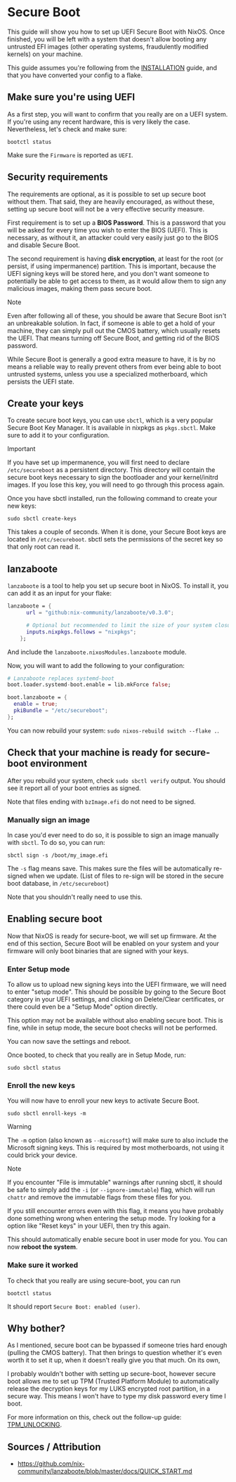 # Secure Boot

This guide will show you how to set up UEFI Secure Boot with NixOS. Once finished, you will be left with a system that
doesn't allow booting any untrusted EFI images (other operating systems, fraudulently modified kernels) on your machine.

This guide assumes you're following from the [INSTALLATION](./01_INSTALLATION.md) guide, and that
you have converted your config to a flake.

## Make sure you're using UEFI

As a first step, you will want to confirm that you really are on a UEFI system. If you're using any recent hardware,
this is very likely the case. Nevertheless, let's check and make sure:

```shell
bootctl status
```

Make sure the `Firmware` is reported as `UEFI`.

## Security requirements

The requirements are optional, as it is possible to set up secure boot without them. That said, they are heavily
encouraged, as without these, setting up secure boot will not be a very effective security measure.

First requirement is to set up a **BIOS Password**. This is a password that you will be asked for every time you wish to
enter the BIOS (UEFI). This is necessary, as without it, an attacker could very easily just go to the BIOS and disable
Secure Boot.

The second requirement is having **disk encryption**, at least for the root (or persist, if using impermanence)
partition. This is important, because the UEFI signing keys will be stored here, and you don't want someone to
potentially be able to get access to them, as it would allow them to sign any malicious images, making them pass secure
boot.

> [!NOTE]
> Even after following all of these, you should be aware that Secure Boot isn't an unbreakable solution. In
> fact, if someone is able to get a hold of your machine, they can simply pull out the CMOS battery, which usually
> resets the UEFI. That means turning off Secure Boot, and getting rid of the BIOS password.
>
> While Secure Boot is generally a good extra measure to have, it is by no means a reliable way to really prevent
> others from ever being able to boot untrusted systems, unless you use a specialized motherboard, which persists the
> UEFI state.

## Create your keys

To create secure boot keys, you can use `sbctl`, which is a very popular Secure Boot Key Manager. It is available in
nixpkgs as `pkgs.sbctl`. Make sure to add it to your configuration.

> [!IMPORTANT]
> If you have set up impermanence, you will first need to declare `/etc/secureboot` as a persistent directory. This
> directory will contain the secure boot keys necessary to sign the bootloader and your kernel/initrd images. If you
> lose this key, you will need to go through this process again.

Once you have sbctl installed, run the following command to create your new keys:

```shell
sudo sbctl create-keys
```

This takes a couple of seconds. When it is done, your Secure Boot keys are located in `/etc/secureboot`. sbctl sets the
permissions of the secret key so that only root can read it.

## lanzaboote

`lanzaboote` is a tool to help you set up secure boot in NixOS. To install it, you can add it as an input for your
flake:

```nix
lanzaboote = {
      url = "github:nix-community/lanzaboote/v0.3.0";

      # Optional but recommended to limit the size of your system closure.
      inputs.nixpkgs.follows = "nixpkgs";
    };
```

And include the `lanzaboote.nixosModules.lanzaboote` module.

Now, you will want to add the following to your configuration:

```nix
# Lanzaboote replaces systemd-boot
boot.loader.systemd-boot.enable = lib.mkForce false;

boot.lanzaboote = {
  enable = true;
  pkiBundle = "/etc/secureboot";
};
```

You can now rebuild your system: `sudo nixos-rebuild switch --flake .`.

## Check that your machine is ready for secure-boot environment

After you rebuild your system, check `sudo sbctl verify` output. You should see it report all of your boot entries as
signed.

Note that files ending with `bzImage.efi` do not need to be signed.

### Manually sign an image

In case you'd ever need to do so, it is possible to sign an image manually with `sbctl`. To do so, you can run:

```shell
sbctl sign -s /boot/my_image.efi
```

The `-s` flag means save. This makes sure the files will be automatically re-signed when we update. (List of files to
re-sign will be stored in the secure boot database, in `/etc/secureboot`)

Note that you shouldn't really need to use this.

## Enabling secure boot

Now that NixOS is ready for secure-boot, we will set up firmware. At the end of this section, Secure Boot will be
enabled on your system and your firmware will only boot binaries that are signed with your keys.

### Enter Setup mode

To allow us to upload new signing keys into the UEFI firmware, we will need to enter "setup mode". This should be
possible by going to the Secure Boot category in your UEFI settings, and clicking on Delete/Clear certificates, or
there could even be a "Setup Mode" option directly.

This option may not be available without also enabling secure boot. This is fine, while in setup mode, the secure
boot checks will not be performed.

You can now save the settings and reboot.

Once booted, to check that you really are in Setup Mode, run:

```shell
sudo sbctl status
```

### Enroll the new keys

You will now have to enroll your new keys to activate Secure Boot.

```shell
sudo sbctl enroll-keys -m
```

> [!WARNING]
> The `-m` option (also known as `--microsoft`) will make sure to also include the Microsoft
> signing keys. This is required by most motherboards, not using it could brick your device.

> [!NOTE]
> If you encounter "File is immutable" warnings after running sbctl, it should be safe to simply add the `-i` (or
> `--ignore-immutable`) flag, which will run `chattr` and remove the immutable flags from these files for you.
>
> If you still encounter errors even with this flag, it means you have probably done something wrong when entering the
> setup mode. Try looking for a option like "Reset keys" in your UEFI, then try this again.

This should automatically enable secure boot in user mode for you. You can now **reboot the system**.

### Make sure it worked

To check that you really are using secure-boot, you can run

```shell
bootctl status
```

It should report `Secure Boot: enabled (user)`.

## Why bother?

As I mentioned, secure boot can be bypassed if someone tries hard enough (pulling the CMOS battery). That then
brings to question whether it's even worth it to set it up, when it doesn't really give you that much. On its own,

I probably wouldn't bother with setting up secure-boot, however secure boot allows me to set up TPM (Trusted Platform
Module) to automatically release the decryption keys for my LUKS encrypted root partition, in a secure way. This means I
won't have to type my disk password every time I boot.

For more information on this, check out the follow-up guide: [TPM_UNLOCKING](./04_TPM_UNLOCKING.md).

## Sources / Attribution

- <https://github.com/nix-community/lanzaboote/blob/master/docs/QUICK_START.md>
